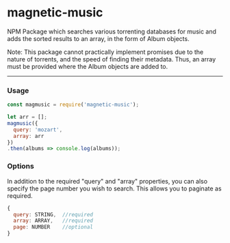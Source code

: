 # magnetic-music
NPM Package which searches various torrenting databases for music and adds the sorted results to an array, in the form of Album objects.

Note: This package cannot practically implement promises due to the nature of torrents, and the speed of finding their metadata. Thus, an array must be provided where the Album objects are added to.

---

### Usage
```javascript
const magmusic = require('magnetic-music');

let arr = [];
magmusic({
  query: 'mozart',
  array: arr
})
.then(albums => console.log(albums));
```

### Options
In addition to the required "query" and "array" properties, you can also specify the page number you wish to search. This allows you to paginate as required.

```javascript
{
  query: STRING,  //required
  array: ARRAY,   //required
  page: NUMBER    //optional
}

